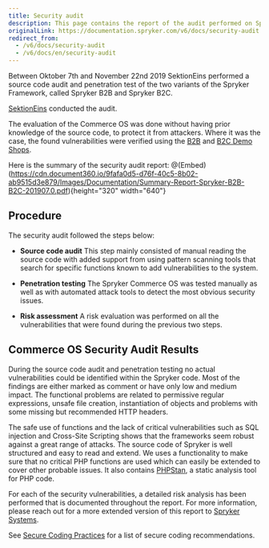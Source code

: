 ```yaml
---
title: Security audit
description: This page contains the report of the audit performed on Spryker Commerce OS.
originalLink: https://documentation.spryker.com/v6/docs/security-audit
redirect_from:
  - /v6/docs/security-audit
  - /v6/docs/en/security-audit
---
```


Between Oktober 7th and November 22nd 2019 SektionEins performed a source code audit and penetration test of the two variants of the Spryker Framework, called Spryker B2B and Spryker B2C.

[SektionEins](https://www.sektioneins.de/) conducted the audit.

The evaluation of the Commerce OS was done without having prior knowledge of the source code, to protect it from attackers. Where it was the case, the found vulnerabilities were verified using the [B2B](https://documentation.spryker.com/docs/b2b-suite) and [B2C Demo Shops](https://documentation.spryker.com/docs/b2c-suite). 

Here is the summary of the security audit report:
@(Embed)(https://cdn.document360.io/9fafa0d5-d76f-40c5-8b02-ab9515d3e879/Images/Documentation/Summary-Report-Spryker-B2B-B2C-201907.0.pdf){height="320" width="640"}

## Procedure
The security audit followed the steps below:

* **Source code audit**
This step mainly consisted of manual reading the source code with added support from using pattern scanning tools that search for specific functions known to add vulnerabilities to the system.

* **Penetration testing**
The Spryker Commerce OS was tested manually as well as with automated attack tools to detect the most obvious security issues.

* **Risk assessment**
A risk evaluation was performed on all the vulnerabilities that were found during the previous two steps.

## Commerce OS Security Audit Results
During the source code audit and penetration testing no actual vulnerabilities could be identified within the Spryker code. Most of the findings are either marked as comment or have only low and medium impact. The functional problems are related to permissive regular expressions, unsafe file creation, instantiation of objects and problems with some missing but recommended HTTP headers.

The safe use of functions and the lack of critical vulnerabilities such as SQL injection and Cross-Site Scripting shows that the frameworks seem robust against a great range of attacks. The source code of Spryker is well structured and easy to read and extend. We uses a functionality to make sure that no critical PHP functions are used which can easily be extended to cover other probable issues. It also contains [PHPStan](https://github.com/phpstan/phpstan), a static analysis tool for PHP code.

For each of the security vulnerabilities, a detailed risk analysis has been performed that is documented throughout the report. For more information, please reach out for a more extended version of this report to [Spryker Systems](mailto:academy@spryker.com).

See [Secure Coding Practices](https://documentation.spryker.com/docs/secure-coding-practices) for a list of secure coding recommendations.
